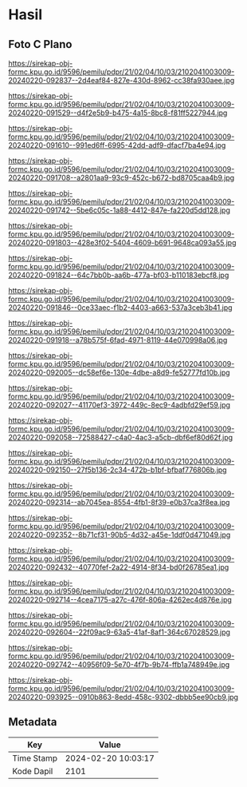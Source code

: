 # Hasil

## Foto C Plano

https://sirekap-obj-formc.kpu.go.id/9596/pemilu/pdpr/21/02/04/10/03/2102041003009-20240220-092837--2d4eaf84-827e-430d-8962-cc38fa930aee.jpg

https://sirekap-obj-formc.kpu.go.id/9596/pemilu/pdpr/21/02/04/10/03/2102041003009-20240220-091529--d4f2e5b9-b475-4a15-8bc8-f81ff5227944.jpg

https://sirekap-obj-formc.kpu.go.id/9596/pemilu/pdpr/21/02/04/10/03/2102041003009-20240220-091610--991ed6ff-6995-42dd-adf9-dfacf7ba4e94.jpg

https://sirekap-obj-formc.kpu.go.id/9596/pemilu/pdpr/21/02/04/10/03/2102041003009-20240220-091708--a2801aa9-93c9-452c-b672-bd8705caa4b9.jpg

https://sirekap-obj-formc.kpu.go.id/9596/pemilu/pdpr/21/02/04/10/03/2102041003009-20240220-091742--5be6c05c-1a88-4412-847e-fa220d5dd128.jpg

https://sirekap-obj-formc.kpu.go.id/9596/pemilu/pdpr/21/02/04/10/03/2102041003009-20240220-091803--428e3f02-5404-4609-b691-9648ca093a55.jpg

https://sirekap-obj-formc.kpu.go.id/9596/pemilu/pdpr/21/02/04/10/03/2102041003009-20240220-091824--64c7bb0b-aa6b-477a-bf03-b110183ebcf8.jpg

https://sirekap-obj-formc.kpu.go.id/9596/pemilu/pdpr/21/02/04/10/03/2102041003009-20240220-091846--0ce33aec-f1b2-4403-a663-537a3ceb3b41.jpg

https://sirekap-obj-formc.kpu.go.id/9596/pemilu/pdpr/21/02/04/10/03/2102041003009-20240220-091918--a78b575f-6fad-4971-8119-44e070998a06.jpg

https://sirekap-obj-formc.kpu.go.id/9596/pemilu/pdpr/21/02/04/10/03/2102041003009-20240220-092005--dc58ef6e-130e-4dbe-a8d9-fe52777fd10b.jpg

https://sirekap-obj-formc.kpu.go.id/9596/pemilu/pdpr/21/02/04/10/03/2102041003009-20240220-092027--41170ef3-3972-449c-8ec9-4adbfd29ef59.jpg

https://sirekap-obj-formc.kpu.go.id/9596/pemilu/pdpr/21/02/04/10/03/2102041003009-20240220-092058--72588427-c4a0-4ac3-a5cb-dbf6ef80d62f.jpg

https://sirekap-obj-formc.kpu.go.id/9596/pemilu/pdpr/21/02/04/10/03/2102041003009-20240220-092150--27f5b136-2c34-472b-b1bf-bfbaf776806b.jpg

https://sirekap-obj-formc.kpu.go.id/9596/pemilu/pdpr/21/02/04/10/03/2102041003009-20240220-092314--ab7045ea-8554-4fb1-8f39-e0b37ca3f8ea.jpg

https://sirekap-obj-formc.kpu.go.id/9596/pemilu/pdpr/21/02/04/10/03/2102041003009-20240220-092352--8b71cf31-90b5-4d32-a45e-1ddf0d471049.jpg

https://sirekap-obj-formc.kpu.go.id/9596/pemilu/pdpr/21/02/04/10/03/2102041003009-20240220-092432--40770fef-2a22-4914-8f34-bd0f26785ea1.jpg

https://sirekap-obj-formc.kpu.go.id/9596/pemilu/pdpr/21/02/04/10/03/2102041003009-20240220-092714--4cea7175-a27c-476f-806a-4262ec4d876e.jpg

https://sirekap-obj-formc.kpu.go.id/9596/pemilu/pdpr/21/02/04/10/03/2102041003009-20240220-092604--22f09ac9-63a5-41af-8af1-364c67028529.jpg

https://sirekap-obj-formc.kpu.go.id/9596/pemilu/pdpr/21/02/04/10/03/2102041003009-20240220-092742--40956f09-5e70-4f7b-9b74-ffb1a748949e.jpg

https://sirekap-obj-formc.kpu.go.id/9596/pemilu/pdpr/21/02/04/10/03/2102041003009-20240220-093925--0910b863-8edd-458c-9302-dbbb5ee90cb9.jpg


## Metadata

| Key        | Value               |
| ---------- | ------------------- |
| Time Stamp | 2024-02-20 10:03:17 |
| Kode Dapil | 2101                |



